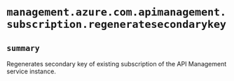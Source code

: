 # `management.azure.com.apimanagement.subscription.regeneratesecondarykey`

## `summary`
Regenerates secondary key of existing subscription of the API Management service instance.



